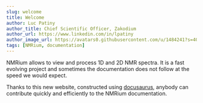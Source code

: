 ```yaml
---
slug: welcome
title: Welcome
author: Luc Patiny
author_title: Chief Scientific Officer, Zakodium
author_url: https://www.linkedin.com/in/lpatiny
author_image_url: https://avatars0.githubusercontent.com/u/1484241?s=400&v=4
tags: [NMRium, documentation]
---
```


NMRium allows to view and process 1D and 2D NMR spectra. It is a fast evolving project and sometimes the documentation does not follow at the speed we would expect.

Thanks to this new website, constructed using [docusaurus](https://docusaurus.io/), anybody can contribute quickly and efficiently to the NMRium documentation.
